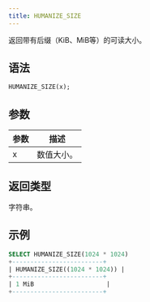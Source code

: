 ```yaml
---
title: HUMANIZE_SIZE
---
```


返回带有后缀（KiB、MiB等）的可读大小。

## 语法

```sql
HUMANIZE_SIZE(x);
```

## 参数

| 参数      | 描述                     |
|-----------|--------------------------|
| x         | 数值大小。               |


## 返回类型

字符串。

## 示例

```sql
SELECT HUMANIZE_SIZE(1024 * 1024)
+-------------------------+
| HUMANIZE_SIZE((1024 * 1024)) |
+-------------------------+
| 1 MiB                    |
+-------------------------+
```